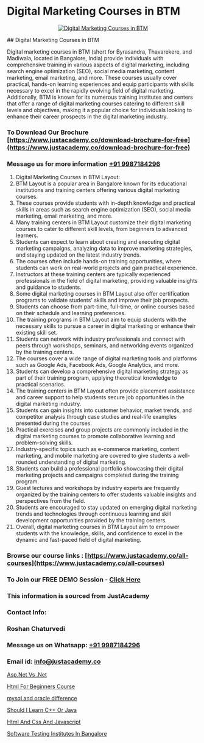 # Digital Marketing Courses in BTM

<p align="center">
  <a href="https://justacademy.co/course-detail/digital-marketing">
    <img src="https://justacademy.co/storage2/course_image/1676636720_course_image.webp" alt="Digital Marketing Courses in BTM">
  </a>
</p>
## Digital Marketing Courses in BTM

Digital marketing courses in BTM (short for Byrasandra, Thavarekere, and Madiwala, located in Bangalore, India) provide individuals with comprehensive training in various aspects of digital marketing, including search engine optimization (SEO), social media marketing, content marketing, email marketing, and more. These courses usually cover practical, hands-on learning experiences and equip participants with skills necessary to excel in the rapidly evolving field of digital marketing. Additionally, BTM is known for its numerous training institutes and centers that offer a range of digital marketing courses catering to different skill levels and objectives, making it a popular choice for individuals looking to enhance their career prospects in the digital marketing industry.
### To Download Our Brochure [https://www.justacademy.co/download-brochure-for-free](https://www.justacademy.co/download-brochure-for-free)
### Message us for more information [+91 9987184296](https://api.whatsapp.com/send?phone=919987184296)
1) Digital Marketing Courses in BTM Layout:
1) BTM Layout is a popular area in Bangalore known for its educational institutions and training centers offering various digital marketing courses.
2) These courses provide students with in-depth knowledge and practical skills in areas such as search engine optimization (SEO), social media marketing, email marketing, and more.
3) Many training centers in BTM Layout customize their digital marketing courses to cater to different skill levels, from beginners to advanced learners.
4) Students can expect to learn about creating and executing digital marketing campaigns, analyzing data to improve marketing strategies, and staying updated on the latest industry trends.
5) The courses often include hands-on training opportunities, where students can work on real-world projects and gain practical experience.
6) Instructors at these training centers are typically experienced professionals in the field of digital marketing, providing valuable insights and guidance to students.
7) Some digital marketing courses in BTM Layout also offer certification programs to validate students' skills and improve their job prospects.
8) Students can choose from part-time, full-time, or online courses based on their schedule and learning preferences.
9) The training programs in BTM Layout aim to equip students with the necessary skills to pursue a career in digital marketing or enhance their existing skill set.
10) Students can network with industry professionals and connect with peers through workshops, seminars, and networking events organized by the training centers.
11) The courses cover a wide range of digital marketing tools and platforms such as Google Ads, Facebook Ads, Google Analytics, and more.
12) Students can develop a comprehensive digital marketing strategy as part of their training program, applying theoretical knowledge to practical scenarios.
13) The training centers in BTM Layout often provide placement assistance and career support to help students secure job opportunities in the digital marketing industry.
14) Students can gain insights into customer behavior, market trends, and competitor analysis through case studies and real-life examples presented during the courses.
15) Practical exercises and group projects are commonly included in the digital marketing courses to promote collaborative learning and problem-solving skills.
16) Industry-specific topics such as e-commerce marketing, content marketing, and mobile marketing are covered to give students a well-rounded understanding of digital marketing.
17) Students can build a professional portfolio showcasing their digital marketing projects and campaigns completed during the training program.
18) Guest lectures and workshops by industry experts are frequently organized by the training centers to offer students valuable insights and perspectives from the field.
19) Students are encouraged to stay updated on emerging digital marketing trends and technologies through continuous learning and skill development opportunities provided by the training centers.
20) Overall, digital marketing courses in BTM Layout aim to empower students with the knowledge, skills, and confidence to excel in the dynamic and fast-paced field of digital marketing.

### Browse our course links : [https://www.justacademy.co/all-courses](https://www.justacademy.co/all-courses) 
### To Join our FREE DEMO Session - [Click Here](https://www.justacademy.co/register-for-course-demo)


### This information is sourced from JustAcademy
### Contact Info:
### Roshan Chaturvedi
### Message us on Whatsapp: [+91 9987184296](https://api.whatsapp.com/send?phone=919987184296)
### Email id: [info@justacademy.co](mailto:info@justacademy.co)
                
[Asp.Net Vs .Net](https://www.linkedin.com/pulse/aspnet-vs-net-justacademy-brisbane-1zeve?trackingId=UnZ6CQl6o8SYuFwxUazPJQ%3D%3D&lipi=urn%3Ali%3Apage%3Ad_flagship3_company_admin%3B5cPDORNwQlqWF%2BECY5%2Fsgw%3D%3D)

[Html For Beginners Course](https://www.linkedin.com/pulse/html-beginners-course-justacademy-avfjc?trackingId=GvG8PypV8rHCuVVlCbpJeA%3D%3D&lipi=urn%3Ali%3Apage%3Ad_flagship3_company_admin%3BtwB7D7uTSjygLpECXwvsug%3D%3D)

[mysql and oracle difference](https://medium.com/@mahi3106/mysql-and-oracle-difference-9fbfd7ee2147)

[Should I Learn C++ Or Java](https://medium.com/@ranemanish460/should-i-learn-c-or-java-50c516cf06ea)

[Html And Css And Javascript](https://justacademyin.github.io/justacademy/html-and-css-and-javascript)

[Software Testing Institutes In Bangalore](https://justacademyin.github.io/justacademy/software-testing-institutes-in-bangalore)

